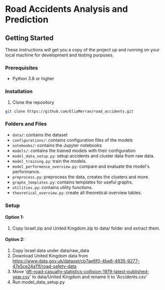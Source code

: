 # Road Accidents Analysis and Prediction

## Getting Started

These instructions will get you a copy of the project up and running on your local machine for development and testing purposes.

### Prerequisites

- Python 3.8 or higher

### Installation

1. Clone the repository
```bash
git clone https://github.com/EliaMerran/road_accidents.git
```

### Folders and Files
- `data/`: contains the dataset
- `configurations/`: contains configuration files of the models
- `notebooks/`: contains the Jupyter notebooks
- `models/`: contains the trained models with their configuration
- `model_data_setup.py`: setup accidents and cluster data from raw data.
- `model_training.py`: train the models.
- `model_performence_overview.py`: compare and evaluate the model's performance.
- `preprocess.py`: preprocess the data, creates the clusters and more.
- `graphs_templates.py`: contains templates for useful graphs.
- `utilities.py`: contains utility functions.
- `theoretical_overview.py`: create all theoretical overview tables.

### Setup
#### Option 1:
1. Copy Israel.zip and United Kingdom.zip to data/ folder and extract them.
#### Option 2:
1. Copy Israel data under data/raw_data
2. Download United Kingdom data from https://www.data.gov.uk/dataset/cb7ae6f0-4be6-4935-9277-47e5ce24a11f/road-safety-data
3. Move '[dft-road-casualty-statistics-collision-1979-latest-published-year.csv](data%2Fraw%20data%2Fuk%2Fdft-road-casualty-statistics-collision-1979-latest-published-year.csv)' to data/United Kingdom and rename it to 'Accidents.csv'
4. Run model_data_setup.py